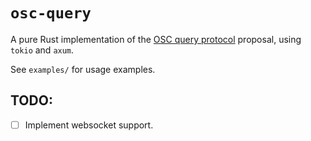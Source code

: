 # `osc-query`

A pure Rust implementation of the [OSC query protocol](https://github.com/Vidvox/OSCQueryProposal) proposal, using
`tokio` and `axum`.

See `examples/` for usage examples.

## TODO:
- [ ] Implement websocket support.